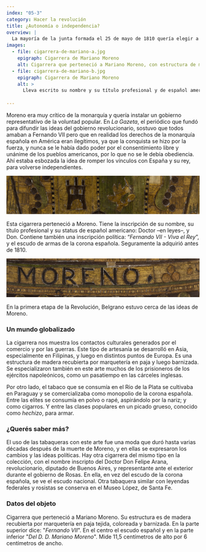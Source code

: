 ```yaml
---
index: "05-3"
category: Hacer la revolución 
title: ¿Autonomía o independencia?
overview: |
  La mayoría de la junta formada el 25 de mayo de 1810 quería elegir a las propias autoridades y manejar la economía, convirtiendo a los territorios americanos en iguales a España y ya no sus colonias, pero a la vez conservando la fidelidad al rey. Pero su secretario, Mariano Moreno, sugirió que había que lograr la independencia.
images:
  - file: cigarrera-de-mariano-a.jpg
    epigraph: Cigarrera de Mariano Moreno
    alt: Cigarrera que perteneció a Mariano Moreno, con estructura de madera recubierta por marquetería en paja barnizada. Es un tipo de artesanía que se desarrolló en Asia y luego en distintos puntos de Europa.
  - file: cigarrera-de-mariano-b.jpg
    epigraph: Cigarrera de Mariano Moreno
    alt: >
      Lleva escrito su nombre y su título profesional y de español americano: Don Doctor -en leyes-. Y llamativamente, porta una inscripción política: Fernando VII - Viva el Rey, y el escudo de armas de la corona española.

---
```


Moreno era muy crítico de la monarquía y quería instalar un gobierno representativo de la voluntad popular. En *La Gazeta*, el periódico que fundó para difundir las ideas del gobierno revolucionario, sostuvo que todos amaban a Fernando VII pero que en realidad los derechos de la monarquía española en América eran ilegítimos, ya que la conquista se hizo por la fuerza, y nunca se le había dado poder por el consentimiento libre y unánime de los pueblos americanos, por lo que no se le debía obediencia. Ahí estaba esbozada la idea de romper los vínculos con España y su rey, para volverse independientes.

![](./eje05-3-a.jpg)

Esta cigarrera perteneció a Moreno. Tiene la inscripción de su nombre, su título profesional y su status de español americano: Doctor –en leyes–, y Don. Contiene también una inscripción política: “*Fernando VII - Viva el Rey*”, y el escudo de armas de la corona española. Seguramente la adquirió antes de 1810.

![](./eje05-3-b.jpg)

En la primera etapa de la Revolución, Belgrano estuvo cerca de las ideas de Moreno.

### Un mundo globalizado
La cigarrera nos muestra los contactos culturales generados por el comercio y por las guerras. Este tipo de artesanía se desarrolló en Asia, especialmente en Filipinas, y luego en distintos puntos de Europa. Es una estructura de madera recubierta por marquetería en paja y luego barnizada. Se especializaron también en este arte muchos de los prisioneros de los ejércitos napoleónicos, como un pasatiempo en las cárceles inglesas.

Por otro lado, el tabaco que se consumía en el Río de la Plata se cultivaba en Paraguay y se comercializaba como monopolio de la corona española. Entre las elites se consumía en polvo o rapé, aspirándolo por la nariz; y como cigarros. Y entre las clases populares en un picado grueso, conocido como *hechizo*, para armar.

### ¿Querés saber más?
El uso de las tabaqueras con este arte fue una moda que duró hasta varias décadas después de la muerte de Moreno, y en ellas se expresaron los cambios y las ideas políticas. Hay otra cigarrera del mismo tipo en la colección, con el nombre inscripto del Doctor Don Felipe Arana, revolucionario, diputado de Buenos Aires, y representante ante el exterior durante el gobierno de Rosas. En ella, en vez del escudo de la corona española, se ve el escudo nacional. Otra tabaquera similar con leyendas federales y rosistas se conserva en el Museo López, de Santa Fe.

### Datos del objeto
Cigarrera que perteneció a Mariano Moreno. Su estructura es de madera recubierta por marquetería en paja tejida, coloreada y barnizada. En la parte superior dice: "*Fernando VII*". En el centro el escudo español y en la parte inferior "*Del D. D. Mariano Moreno*".
Mide 11,5 centímetros de alto por 6 centímetros de ancho.


